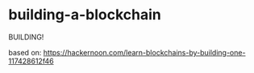 # building-a-blockchain

BUILDING!

based on: https://hackernoon.com/learn-blockchains-by-building-one-117428612f46
